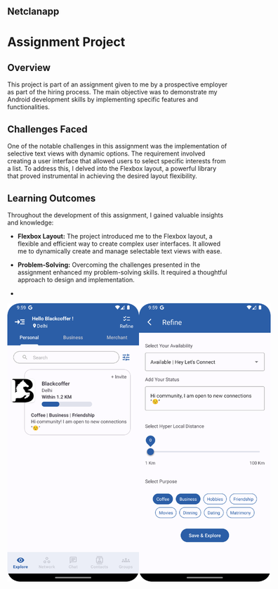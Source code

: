 ## Netclanapp

# Assignment Project

## Overview

This project is part of an assignment given to me by a prospective employer as part of the hiring process. The main objective was to demonstrate my Android development skills by implementing specific features and functionalities.

## Challenges Faced

One of the notable challenges in this assignment was the implementation of selective text views with dynamic options. The requirement involved creating a user interface that allowed users to select specific interests from a list. To address this, I delved into the Flexbox layout, a powerful library that proved instrumental in achieving the desired layout flexibility.

## Learning Outcomes

Throughout the development of this assignment, I gained valuable insights and knowledge:

- **Flexbox Layout:** The project introduced me to the Flexbox layout, a flexible and efficient way to create complex user interfaces. It allowed me to dynamically create and manage selectable text views with ease.

- **Problem-Solving:** Overcoming the challenges presented in the assignment enhanced my problem-solving skills. It required a thoughtful approach to design and implementation.
- 
<div style="display: flex; justify-content: space-between;">
<img src="https://github.com/ashfaaqali/netclanapp/blob/master/app/ss1.png" alt="Screen 1" width="300"/> <img src="https://github.com/ashfaaqali/netclanapp/blob/master/app/ss2.png" alt="Screen 1" width="300"/>
</div>
